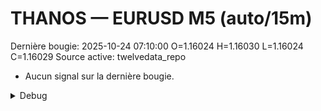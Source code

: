 # THANOS — EURUSD M5 (auto/15m)
Dernière bougie: 2025-10-24 07:10:00  O=1.16024  H=1.16030  L=1.16024  C=1.16029
Source active: twelvedata_repo

- Aucun signal sur la dernière bougie.

<details><summary>Debug</summary>

- TD_API_KEY manquant.

</details>